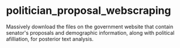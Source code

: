 # politician_proposal_webscraping
Massively download the files on the government website that contain senator's proposals and demographic information, along with political afilliation, for posterior text analysis.
